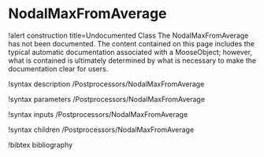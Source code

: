 <!-- MOOSE Documentation Stub: Remove this when content is added. -->

# NodalMaxFromAverage

!alert construction title=Undocumented Class
The NodalMaxFromAverage has not been documented. The content contained on this page includes the
typical automatic documentation associated with a MooseObject; however, what is contained is
ultimately determined by what is necessary to make the documentation clear for users.

!syntax description /Postprocessors/NodalMaxFromAverage

!syntax parameters /Postprocessors/NodalMaxFromAverage

!syntax inputs /Postprocessors/NodalMaxFromAverage

!syntax children /Postprocessors/NodalMaxFromAverage

!bibtex bibliography
